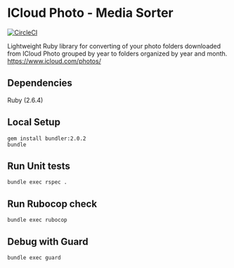 ICloud Photo - Media Sorter
==================================

[![CircleCI](https://circleci.com/gh/rusllonrails/media_sorter.svg?style=svg)](https://circleci.com/gh/rusllonrails/media_sorter)

Lightweight Ruby library for converting of your photo folders downloaded from ICloud Photo grouped by year to folders organized by year and month. https://www.icloud.com/photos/

## Dependencies

Ruby (2.6.4)

## Local Setup

```
gem install bundler:2.0.2
bundle
```

## Run Unit tests

```
bundle exec rspec .
```

## Run Rubocop check

```
bundle exec rubocop
```

## Debug with Guard

```
bundle exec guard
```
